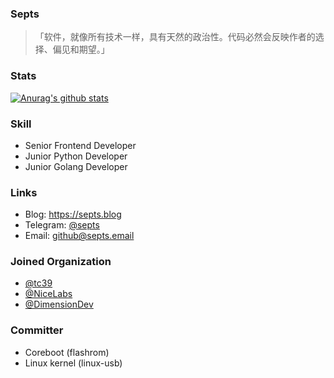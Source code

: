 ### Septs

>「软件，就像所有技术一样，具有天然的政治性。代码必然会反映作者的选择、偏见和期望。」

### Stats
[![Anurag's github stats](https://github-readme-stats.vercel.app/api?username=septs)](https://github.com/anuraghazra/github-readme-stats)

### Skill

- Senior Frontend Developer
- Junior Python Developer
- Junior Golang Developer

### Links

- Blog: https://septs.blog
- Telegram: [@septs](http://t.me/septs)
- Email: [github@septs.email](mailto:github@septs.email)

### Joined Organization

- [@tc39](https://github.com/tc39)
- [@NiceLabs](https://github.com/NiceLabs)
- [@DimensionDev](https://github.com/DimensionDev)

### Committer

- Coreboot (flashrom)
- Linux kernel (linux-usb)
